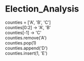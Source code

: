 # Election_Analysis
counties = ['A', 'B', 'C']<br>
counties[0:2] -> 'A', 'B'<br>
counties[-1] -> 'C'<br>
counties.remove('A')<br>
counties.pop(1)<br>
counties.append('D')<br>
counties.insert(1, 'E')<br>

